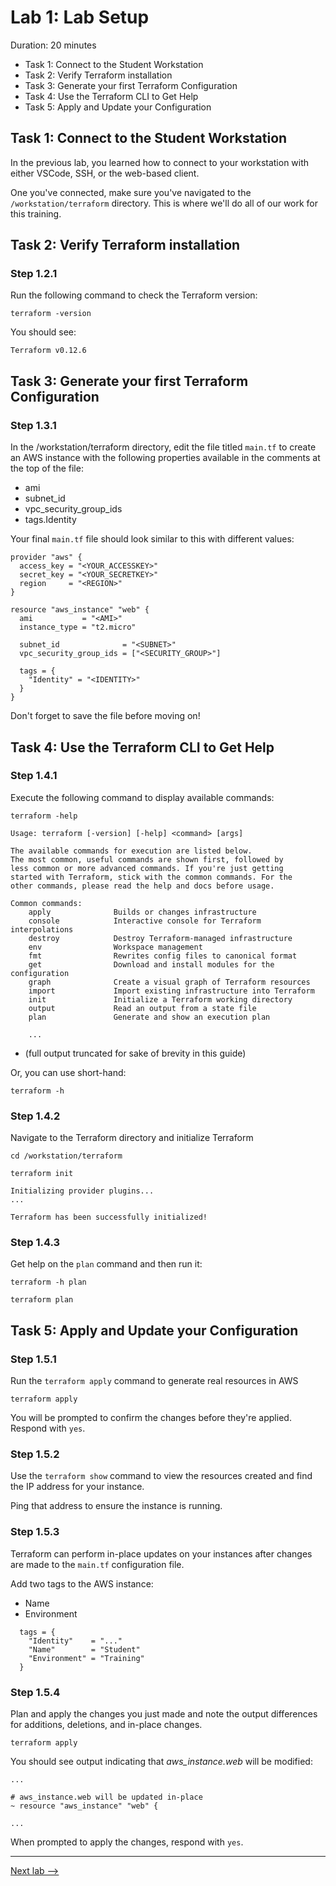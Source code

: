 # Lab 1: Lab Setup

Duration: 20 minutes

- Task 1: Connect to the Student Workstation
- Task 2: Verify Terraform installation
- Task 3: Generate your first Terraform Configuration
- Task 4: Use the Terraform CLI to Get Help
- Task 5: Apply and Update your Configuration

## Task 1: Connect to the Student Workstation

In the previous lab, you learned how to connect to your workstation with either VSCode, SSH, or the web-based client.

One you've connected, make sure you've navigated to the `/workstation/terraform` directory. This is where we'll do all of our work for this training.

## Task 2: Verify Terraform installation

### Step 1.2.1

Run the following command to check the Terraform version:

```shell
terraform -version
```

You should see:

```text
Terraform v0.12.6
```

## Task 3: Generate your first Terraform Configuration

### Step 1.3.1

In the /workstation/terraform directory, edit the file titled `main.tf` to create an AWS instance with the following properties available in the comments at the top of the file:

- ami
- subnet_id
- vpc_security_group_ids
- tags.Identity

Your final `main.tf` file should look similar to this with different values:

```hcl
provider "aws" {
  access_key = "<YOUR_ACCESSKEY>"
  secret_key = "<YOUR_SECRETKEY>"
  region     = "<REGION>"
}

resource "aws_instance" "web" {
  ami           = "<AMI>"
  instance_type = "t2.micro"

  subnet_id              = "<SUBNET>"
  vpc_security_group_ids = ["<SECURITY_GROUP>"]

  tags = {
    "Identity" = "<IDENTITY>"
  }
}
```

Don't forget to save the file before moving on!

## Task 4: Use the Terraform CLI to Get Help

### Step 1.4.1

Execute the following command to display available commands:

```shell
terraform -help
```

```text
Usage: terraform [-version] [-help] <command> [args]

The available commands for execution are listed below.
The most common, useful commands are shown first, followed by
less common or more advanced commands. If you're just getting
started with Terraform, stick with the common commands. For the
other commands, please read the help and docs before usage.

Common commands:
    apply              Builds or changes infrastructure
    console            Interactive console for Terraform interpolations
    destroy            Destroy Terraform-managed infrastructure
    env                Workspace management
    fmt                Rewrites config files to canonical format
    get                Download and install modules for the configuration
    graph              Create a visual graph of Terraform resources
    import             Import existing infrastructure into Terraform
    init               Initialize a Terraform working directory
    output             Read an output from a state file
    plan               Generate and show an execution plan

    ...
```
* (full output truncated for sake of brevity in this guide)


Or, you can use short-hand:

```shell
terraform -h
```

### Step 1.4.2

Navigate to the Terraform directory and initialize Terraform
```shell
cd /workstation/terraform
```

```shell
terraform init
```

```text
Initializing provider plugins...
...

Terraform has been successfully initialized!
```

### Step 1.4.3

Get help on the `plan` command and then run it:

```shell
terraform -h plan
```

```shell
terraform plan
```

## Task 5: Apply and Update your Configuration

### Step 1.5.1

Run the `terraform apply` command to generate real resources in AWS

```shell
terraform apply
```

You will be prompted to confirm the changes before they're applied. Respond with
`yes`.

### Step 1.5.2

Use the `terraform show` command to view the resources created and find the IP address for your instance.

Ping that address to ensure the instance is running.

### Step 1.5.3

Terraform can perform in-place updates on your instances after changes are made to the `main.tf` configuration file.

Add two tags to the AWS instance:

- Name
- Environment

```hcl
  tags = {
    "Identity"    = "..."
    "Name"        = "Student"
    "Environment" = "Training"
  }
```

### Step 1.5.4

Plan and apply the changes you just made and note the output differences for additions, deletions, and in-place changes.

```shell
terraform apply
```

You should see output indicating that _aws_instance.web_ will be modified:

```text
...

# aws_instance.web will be updated in-place
~ resource "aws_instance" "web" {

...
```

When prompted to apply the changes, respond with `yes`.

---
[Next lab -->](lab02-outputs.md)
